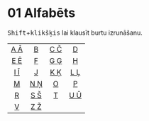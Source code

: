 01 Alfabēts
===========

<kbd>Shift</kbd>+<kbd>klikšķis</kbd> lai klausīt burtu izrunāšanu.

| | | | |
|:-:|:-:|:-:|:-:|
| [A Ā](https://youtu.be/riqfSaT8hJ0?t=4)  | [B](https://youtu.be/riqfSaT8hJ0?t=11)    | [C Č](https://youtu.be/riqfSaT8hJ0?t=15) | [D](https://youtu.be/riqfSaT8hJ0?t=26)    |
| [E Ē](https://youtu.be/riqfSaT8hJ0?t=30) | [F](https://youtu.be/riqfSaT8hJ0?t=37)    | [G Ģ](https://youtu.be/riqfSaT8hJ0?t=42) | [H](https://youtu.be/riqfSaT8hJ0?t=53)    |
| [I Ī](https://youtu.be/riqfSaT8hJ0?t=58) | [J](https://youtu.be/riqfSaT8hJ0?t=67)    | [K Ķ](https://youtu.be/riqfSaT8hJ0?t=71) | [L Ļ](https://youtu.be/riqfSaT8hJ0?t=80)  |
| [M](https://youtu.be/riqfSaT8hJ0?t=91)   | [N Ņ](https://youtu.be/riqfSaT8hJ0?t=96)  | [O](https://youtu.be/riqfSaT8hJ0?t=107)  | [P](https://youtu.be/riqfSaT8hJ0?t=112)   |
| [R](https://youtu.be/riqfSaT8hJ0?t=117)  | [S Š](https://youtu.be/riqfSaT8hJ0?t=122) | [T](https://youtu.be/riqfSaT8hJ0?t=132)  | [U Ū](https://youtu.be/riqfSaT8hJ0?t=136) |
| [V](https://youtu.be/riqfSaT8hJ0?t=145)  | [Z Ž](https://youtu.be/riqfSaT8hJ0?t=149) |
